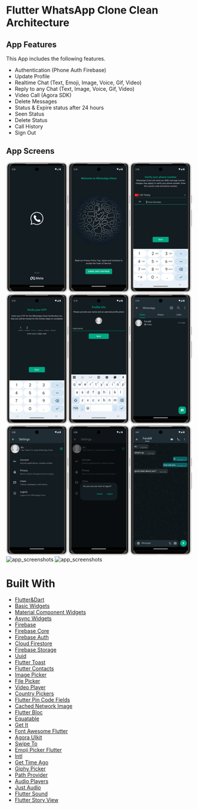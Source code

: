 # Flutter WhatsApp Clone Clean Architecture

## App Features
This App includes the following features.

- Authentication (Phone Auth Firebase)
- Update Profile
- Realtime Chat (Text, Emoji, Image, Voice, Gif, Video)
- Reply to any Chat (Text, Image, Voice, Gif, Video)
- Video Call (Agora SDK)
- Delete Messages
- Status & Expire status after 24 hours
- Seen Status
- Delete Status
- Call History
- Sign Out


## App Screens
![app_screenshots](assets/app_screens_1.png)
![app_screenshots](assets/app_screens_2.png)
![app_screenshots](assets/app_screens_3.png)
![app_screenshots](assets/app_screens_4.png)
![app_screenshots](assets/app_screens_5.png)


# Built With


- [Flutter&Dart](https://docs.flutter.dev/get-started/codelab)
- [Basic Widgets](https://docs.flutter.dev/ui/widgets/basics)
- [Material Component Widgets](https://docs.flutter.dev/ui/widgets/material)
- [Async Widgets](https://docs.flutter.dev/ui/widgets/async)
- [Firebase](https://firebase.google.com)
- [Firebase Core](https://pub.dev/packages/firebase_core)
- [Firebase Auth](https://pub.dev/packages/firebase_auth)
- [Cloud Firestore](https://pub.dev/packages/cloud_firestore)
- [Firebase Storage](https://pub.dev/packages/firebase_storage)
- [Uuid](https://pub.dev/packages/uuid)
- [Flutter Toast](https://pub.dev/packages/fluttertoast)
- [Flutter Contacts](https://pub.dev/packages/flutter_contacts)
- [Image Picker](https://pub.dev/packages/image_picker)
- [File Picker](https://pub.dev/packages/file_picker)
- [Video Player](https://pub.dev/packages/video_player)
- [Country Pickers](https://pub.dev/packages/country_pickers)
- [Flutter Pin Code Fields](https://pub.dev/packages/flutter_pin_code_fields)
- [Cached Network Image](https://pub.dev/packages/cached_network_image)
- [Flutter Bloc](https://pub.dev/packages/flutter_bloc)
- [Equatable](https://pub.dev/packages/equatable)
- [Get It](https://pub.dev/packages/get_it)
- [Font Awesome Flutter](https://pub.dev/packages/font_awesome_flutter)
- [Agora UIkit](https://pub.dev/packages/agora_uikit)
- [Swipe To](https://pub.dev/packages/swipe_to)
- [Emoji Picker Flutter](https://pub.dev/packages/emoji_picker_flutter)
- [Intl](https://pub.dev/packages/intl)
- [Get Time Ago](https://pub.dev/packages/get_time_ago)
- [Giphy Picker](https://pub.dev/packages/giphy_picker)
- [Path Provider](https://pub.dev/packages/path_provider)
- [Audio Players](https://pub.dev/packages/audioplayers)
- [Just Audio](https://pub.dev/packages/just_audio)
- [Flutter Sound](https://pub.dev/packages/flutter_sound)
- [Flutter Story View](https://pub.dev/packages/flutter_story_view)